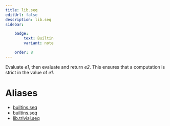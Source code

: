```yaml
---
title: lib.seq
editUrl: false
description: lib.seq
sidebar:

    badge:
        text: Builtin
        variant: note

    order: 8
---
```


Evaluate *e1*, then evaluate and return *e2*. This ensures that a
computation is strict in the value of *e1*.


# Aliases

- [builtins.seq](/nix-doc-comments/reference/builtins/builtins-seq)
- [builtins.seq](/nix-doc-comments/reference/builtins/builtins-seq)
- [lib.trivial.seq](/nix-doc-comments/reference/lib/trivial/lib-trivial-seq)


